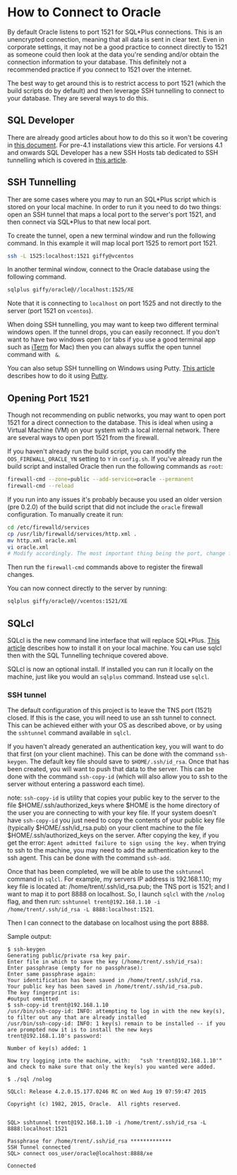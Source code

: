 # How to Connect to Oracle

By default Oracle listens to port 1521 for SQL*Plus connections. This is an unencrypted connection, meaning that all data is sent in clear text. Even in corporate settings, it may not be a good practice to connect directly to 1521 as someone could then look at the data you're sending and/or obtain the connection information to your database. This definitely not a recommended practice if you connect to 1521 over the internet.

The best way to get around this is to restrict access to port 1521 (which the build scripts do by default) and then leverage SSH tunnelling to connect to your database. They are several ways to do this.

## SQL Developer

There are already good articles about how to do this so it won't be covering in [this document](http://www.thatjeffsmith.com/archive/2014/09/30-sql-developer-tips-in-30-days-day-17-using-ssh-tunnels/). For pre-4.1 installations view this article. For versions 4.1 and onwards SQL Developer has a new SSH Hosts tab dedicated to SSH tunnelling which is covered in [this article](http://dbaontap.com/2015/03/10/ssh-tunnel-with-sqldev-4-1-ea1-and-ea2-side-by-side/).

## SSH Tunnelling

Ther are some cases where you may to run an SQL\*Plus script which is stored on your local machine. In order to run it you need to do two things: open an SSH tunnel that maps a local port to the server's port 1521, and then connect via SQL*Plus to that new local port.

To create the tunnel, open a new terminal window and run the following command. In this example it will map local port 1525 to remort port 1521.

```bash
ssh -L 1525:localhost:1521 giffy@vcentos
```
In another terminal window, connect to the Oracle database using the following command.

```bash
sqlplus giffy/oracle@//localhost:1525/XE
```

Note that it is connecting to `localhost` on port 1525 and not directly to the server (port 1521 on `vcentos`).

When doing SSH tunnelling, you may want to keep two different terminal windows open. If the tunnel drops, you can easily reconnect. If you don't want to have two windows open (or tabs if you use a good terminal app such as [iTerm](http://iterm2.com/) for Mac) then you can always suffix the open tunnel command with ` &`.

You can also setup SSH tunnelling on Windows using Putty. [This article](http://howto.ccs.neu.edu/howto/windows/ssh-port-tunneling-with-putty/) describes how to do it using [Putty](http://www.chiark.greenend.org.uk/~sgtatham/putty/download.html).

## Opening Port 1521

Though not recommending on public networks, you may want to open port 1521 for a direct connection to the database. This is ideal when using a Virtual Machine (VM) on your system with a local internal network. There are several ways to open port 1521 from the firewall.

If you haven't already run the build script, you can modify the `OOS_FIREWALL_ORACLE_YN` setting to `Y` in `config.sh`. If you've already run the build script and installed Oracle then run the following commands as `root`:

```bash
firewall-cmd --zone=public --add-service=oracle --permanent
firewall-cmd --reload
```

If you run into any issues it's probably because you used an older version (pre 0.2.0) of the build script that did not include the `oracle` firewall configuration. To manually create it run:

```bash
cd /etc/firewalld/services
cp /usr/lib/firewalld/services/http.xml .
mv http.xml oracle.xml
vi oracle.xml
# Modify accordingly. The most important thing being the port, change from 80 to 1521
```
</code></pre>

Then run the `firewall-cmd` commands above to register the firewall changes.

You can now connect directly to the server by running:

```bash
sqlplus giffy/oracle@//vcentos:1521/XE
```

## SQLcl

SQLcl is the new command line interface that will replace SQL*Plus. [This article](http://www.talkapex.com/2015/04/installing-sqlcl.html) describes how to install it on your local machine. You can use sqlcl then with the SQL Tunnelling technique covered above.

SQLcl is now an optional install. If installed you can run it locally on the machine, just like you would an `sqlplus` command. Instead use `sqlcl`.

### SSH tunnel

The default configuration of this project is to leave the TNS port (1521) closed. If this is the case, you will need to use an ssh tunnel to connect. This can be achieved either with your OS as described above, or by using the `sshtunnel` command available in `sqlcl`.

If you haven't already generated an authentication key, you will want to do that first (on your client machine). This can be done with the command `ssh-keygen`. The default key file should save to `$HOME/.ssh/id_rsa`. Once that has been created, you will want to push that data to the server. This can be done with the command `ssh-copy-id` (which will also allow you to ssh to the server without entering a password each time).

note: `ssh-copy-id` is utility that copies your public key to the server to the file $HOME/.ssh/authorized_keys where $HOME is the home directory of the user you are connecting to with your key file. If your system doesn't have `ssh-copy-id` you just need to copy the contents of your public key file (typically $HOME/.ssh/id_rsa.pub) on your client machine to the file $HOME/.ssh/authorized_keys on the server. After copying the key, if you get the error: `Agent admitted failure to sign using the key.` when trying to ssh to the machine, you may need to add the authentication key to the ssh agent. This can be done with the command `ssh-add`.

Once that has been completed, we will be able to use the `sshtunnel` command in `sqlcl`. For example, my servers IP address is 192.168.1.10; my key file is located at: /home/trent/.ssh/id_rsa.pub; the TNS port is 1521; and I want to map it to port 8888 on localhost. So, I launch `sqlcl` with the `/nolog` flag, and then run: `sshtunnel trent@192.168.1.10 -i /home/trent/.ssh/id_rsa -L 8888:localhost:1521`.

Then I can connect to the database on localhost using the port 8888.

Sample output:

```
$ ssh-keygen
Generating public/private rsa key pair.
Enter file in which to save the key (/home/trent/.ssh/id_rsa):
Enter passphrase (empty for no passphrase):
Enter same passphrase again:
Your identification has been saved in /home/trent/.ssh/id_rsa.
Your public key has been saved in /home/trent/.ssh/id_rsa.pub.
The key fingerprint is:
#output ommitted
$ ssh-copy-id trent@192.168.1.10
/usr/bin/ssh-copy-id: INFO: attempting to log in with the new key(s), to filter out any that are already installed
/usr/bin/ssh-copy-id: INFO: 1 key(s) remain to be installed -- if you are prompted now it is to install the new keys
trent@192.168.1.10's password:

Number of key(s) added: 1

Now try logging into the machine, with:   "ssh 'trent@192.168.1.10'"
and check to make sure that only the key(s) you wanted were added.

$ ./sql /nolog

SQLcl: Release 4.2.0.15.177.0246 RC on Wed Aug 19 07:59:47 2015

Copyright (c) 1982, 2015, Oracle.  All rights reserved.


SQL> sshtunnel trent@192.168.1.10 -i /home/trent/.ssh/id_rsa -L 8888:localhost:1521

Passphrase for /home/trent/.ssh/id_rsa *************
SSH Tunnel connected
SQL> connect oos_user/oracle@localhost:8888/xe

Connected
```
